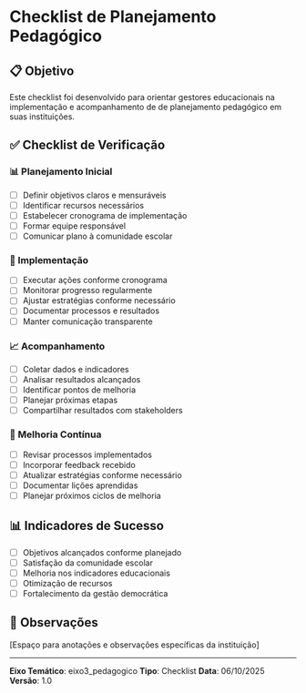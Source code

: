 # Checklist de Planejamento Pedagógico

## 📋 Objetivo
Este checklist foi desenvolvido para orientar gestores educacionais na implementação e acompanhamento de de planejamento pedagógico em suas instituições.

## ✅ Checklist de Verificação

### 📊 Planejamento Inicial
- [ ] Definir objetivos claros e mensuráveis
- [ ] Identificar recursos necessários
- [ ] Estabelecer cronograma de implementação
- [ ] Formar equipe responsável
- [ ] Comunicar plano à comunidade escolar

### 🎯 Implementação
- [ ] Executar ações conforme cronograma
- [ ] Monitorar progresso regularmente
- [ ] Ajustar estratégias conforme necessário
- [ ] Documentar processos e resultados
- [ ] Manter comunicação transparente

### 📈 Acompanhamento
- [ ] Coletar dados e indicadores
- [ ] Analisar resultados alcançados
- [ ] Identificar pontos de melhoria
- [ ] Planejar próximas etapas
- [ ] Compartilhar resultados com stakeholders

### 🔄 Melhoria Contínua
- [ ] Revisar processos implementados
- [ ] Incorporar feedback recebido
- [ ] Atualizar estratégias conforme necessário
- [ ] Documentar lições aprendidas
- [ ] Planejar próximos ciclos de melhoria

## 📊 Indicadores de Sucesso
- [ ] Objetivos alcançados conforme planejado
- [ ] Satisfação da comunidade escolar
- [ ] Melhoria nos indicadores educacionais
- [ ] Otimização de recursos
- [ ] Fortalecimento da gestão democrática

## 📝 Observações
[Espaço para anotações e observações específicas da instituição]

---
**Eixo Temático**: eixo3_pedagogico
**Tipo**: Checklist
**Data**: 06/10/2025
**Versão**: 1.0
